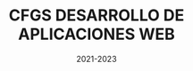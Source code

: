 ---
title: CFGS DESARROLLO DE APLICACIONES WEB
location: Gijón
url: http://ni.sb/mehanad
institute: CIFP De los Sectores Industrial y Servicios La Laboral
date: 2021-2023
tags: ["Java", "HTML", "CSS","Javascript", "SQL", "Linux"]
---